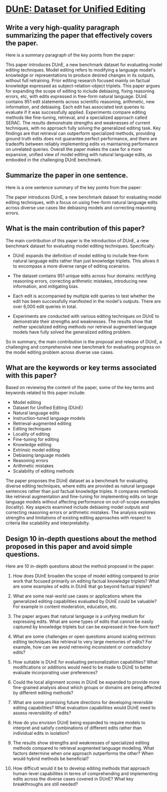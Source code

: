 # [DUnE: Dataset for Unified Editing](https://arxiv.org/abs/2311.16087)

## Write a very high-quality paragraph summarizing the paper that effectively covers the paper.

 Here is a summary paragraph of the key points from the paper:

This paper introduces DUnE, a new benchmark dataset for evaluating model editing techniques. Model editing refers to modifying a language model's knowledge or representations to produce desired changes in its outputs, without full retraining. Prior editing research focused mainly on factual knowledge expressed as subject-relation-object triplets. This paper argues for expanding the scope of editing to include debiasing, fixing reasoning errors, etc, with edits expressed in free-form natural language. DUnE contains 951 edit statements across scientific reasoning, arithmetic, new information, and debiasing. Each edit has associated test queries to evaluate if it was successfully applied. Experiments compare editing methods like fine-tuning, retrieval, and a specialized approach called SERAC. The results demonstrate strengths and weaknesses of current techniques, with no approach fully solving the generalized editing task. Key findings are that retrieval can outperform specialized methods, providing ground truth edits does not guarantee perfect performance, and there are tradeoffs between reliably implementing edits vs maintaining performance on unrelated queries. Overall the paper makes the case for a more expansive, unified view of model editing with natural language edits, as embodied in the challenging DUnE benchmark.


## Summarize the paper in one sentence.

 Here is a one sentence summary of the key points from the paper:

The paper introduces DUnE, a new benchmark dataset for evaluating model editing techniques, with a focus on using free-form natural language edits across diverse use cases like debiasing models and correcting reasoning errors.


## What is the main contribution of this paper?

 The main contribution of this paper is the introduction of DUnE, a new benchmark dataset for evaluating model editing techniques. Specifically:

- DUnE expands the definition of model editing to include free-form natural language edits rather than just knowledge triplets. This allows it to encompass a more diverse range of editing scenarios.

- The dataset contains 951 unique edits across four domains: rectifying reasoning errors, correcting arithmetic mistakes, introducing new information, and mitigating bias. 

- Each edit is accompanied by multiple edit queries to test whether the edit has been successfully manifested in the model's outputs. There are over 6,000 edit queries in total.

- Experiments are conducted with various editing techniques on DUnE to demonstrate their strengths and weaknesses. The results show that neither specialized editing methods nor retrieval augmented language models have fully solved the generalized editing problem.

So in summary, the main contribution is the proposal and release of DUnE, a challenging and comprehensive new benchmark for evaluating progress on the model editing problem across diverse use cases.


## What are the keywords or key terms associated with this paper?

 Based on reviewing the content of the paper, some of the key terms and keywords related to this paper include:

- Model editing 
- Dataset for Unified Editing (DUnE)
- Natural language edits
- Instruction-tuned language models
- Retrieval-augmented editing 
- Editing techniques
- Locality of editing
- Fine-tuning for editing
- Knowledge editing
- Extrinsic model editing
- Debiasing language models
- Reasoning errors 
- Arithmetic mistakes
- Scalability of editing methods

The paper proposes the DUnE dataset as a benchmark for evaluating diverse editing techniques, where edits are provided as natural language sentences rather than just factual knowledge triples. It compares methods like retrieval augmentation and fine-tuning for implementing edits on large language models without affecting performance on out-of-scope examples (locality). Key aspects examined include debiasing model outputs and correcting reasoning errors or arithmetic mistakes. The analysis explores strengths and limitations of existing editing approaches with respect to criteria like scalability and interpretabilty.


## Design 10 in-depth questions about the method proposed in this paper and avoid simple questions.

 Here are 10 in-depth questions about the method proposed in the paper:

1. How does DUnE broaden the scope of model editing compared to prior work that focused primarily on editing factual knowledge triplets? What are some examples of edits in DUnE that go beyond factual triplets?

2. What are some real-world use cases or applications where the generalized editing capabilities evaluated by DUnE could be valuable? For example in content moderation, education, etc.

3. The paper argues that natural language is a unifying medium for expressing edits. What are some types of edits that cannot be easily captured by knowledge triplets but can be expressed in free-form text?

4. What are some challenges or open questions around scaling extrinsic editing techniques like retrieval to very large memories of edits? For example, how can we avoid retrieving inconsistent or contradictory edits? 

5. How suitable is DUnE for evaluating personalization capabilities? What modifications or additions would need to be made to DUnE to better evaluate incorporating user preferences?

6. Could the local alignment scores in DUnE be expanded to provide more fine-grained analysis about which groups or domains are being affected by different editing methods?

7. What are some promising future directions for developing reversible editing capabilities? What evaluation capabilities would DUnE need to assess reversibility of edits?

8. How do you envision DUnE being expanded to require models to interpret and satisfy combinations of different edits rather than individual edits in isolation?

9. The results show strengths and weaknesses of specialized editing methods compared to retrieval augmented language modeling. What factors determine when one approach outperforms the other? When would hybrid methods be beneficial?

10. How difficult would it be to develop editing methods that approach human-level capabilities in terms of comprehending and implementing edits across the diverse cases covered in DUnE? What key breakthroughs are still needed?
